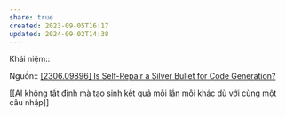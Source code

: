 ```yaml
---
share: true
created: 2023-09-05T16:17
updated: 2024-09-02T14:38
---
```

Khái niệm:: 

Nguồn:: [[2306.09896] Is Self-Repair a Silver Bullet for Code Generation?](https://arxiv.org/abs//2306.09896)

[[AI không tất định mà tạo sinh kết quả mỗi lần mỗi khác dù với cùng một câu nhập]] 